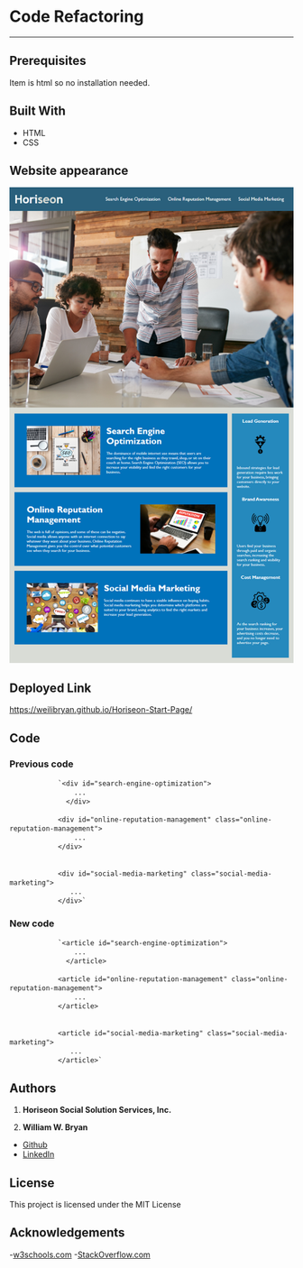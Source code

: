 # Code Refactoring
----------------------

## Prerequisites

Item is html so no installation needed.

## Built With

- HTML
- CSS

## Website appearance

![Website_image](./assets/images/demo.png)

## Deployed Link

https://weilibryan.github.io/Horiseon-Start-Page/

## Code 

### Previous code
                `<div id="search-engine-optimization">
                    ...
                  </div>

                <div id="online-reputation-management" class="online-reputation-management">
                    ...
                </div>

                
                <div id="social-media-marketing" class="social-media-marketing">
                   ...
                </div>`

### New code

                `<article id="search-engine-optimization">
                    ...
                  </article>

                <article id="online-reputation-management" class="online-reputation-management">
                    ...
                </article>

                
                <article id="social-media-marketing" class="social-media-marketing">
                   ...
                </article>`
## Authors

1. **Horiseon Social Solution Services, Inc.**

2. **William W. Bryan** 

- [Github](https://github.com/WeiLiBryan)
- [LinkedIn](https://www.linkedin.com/in/william-bryan-72730019a/)

## License

This project is licensed under the MIT License

## Acknowledgements

-[w3schools.com](https://www.w3schools.com)
-[StackOverflow.com](https://stackoverflow.com)

